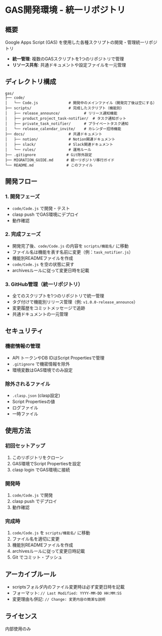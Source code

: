 # GAS開発環境 - 統一リポジトリ

## 概要
Google Apps Script (GAS) を使用した各種スクリプトの開発・管理統一リポジトリ
- **統一管理**: 複数のGASスクリプトを1つのリポジトリで管理
- **リソース共有**: 共通ドキュメントや設定ファイルを一元管理

## ディレクトリ構成
```
gas/
├── code/
│   └── Code.js              # 開発中のメインファイル（開発完了後は空にする）
├── scripts/                 # 完成したスクリプト（機能別）
│   ├── release_announce/           # リリース通知機能
│   ├── product_project_task-notifier/  # タスク通知ボット
│   ├── private_task_notifier/      # プライベートタスク通知
│   └── release_calendar_invite/    # カレンダー招待機能
├── docs/                    # 共通ドキュメント
│   ├── notion/              # Notion関連ドキュメント
│   ├── slack/               # Slack関連ドキュメント
│   └── rules/               # 運用ルール
├── .gitignore              # Git除外設定
├── MIGRATION_GUIDE.md      # 統一リポジトリ移行ガイド
└── README.md               # このファイル
```

## 開発フロー

### 1. 開発フェーズ
- `code/Code.js` で開発・テスト
- clasp push でGAS環境にデプロイ
- 動作確認

### 2. 完成フェーズ
- 開発完了後、`code/Code.js` の内容を `scripts/機能名/` に移動
- ファイル名は機能を表す名前に変更（例：`task_notifier.js`）
- 機能別READMEファイルを作成
- `code/Code.js` を空の状態に戻す
- archivesルールに従って変更日時を記載

### 3. GitHub管理（統一リポジトリ）
- 全てのスクリプトを1つのリポジトリで統一管理
- タグ付けで機能別リリース管理（例: `v1.0.0-release_announce`）
- 変更履歴をコミットメッセージで追跡
- 共通ドキュメントの一元管理

## セキュリティ

### 機密情報の管理
- API トークンやDB IDはScript Propertiesで管理
- `.gitignore` で機密情報を除外
- 環境変数はGAS環境でのみ設定

### 除外されるファイル
- `.clasp.json` (clasp設定)
- Script Propertiesの値
- ログファイル
- 一時ファイル

## 使用方法

### 初回セットアップ
1. このリポジトリをクローン
2. GAS環境でScript Propertiesを設定
3. clasp login でGAS環境に接続

### 開発時
1. `code/Code.js` で開発
2. clasp push でデプロイ
3. 動作確認

### 完成時
1. `code/Code.js` を `scripts/機能名/` に移動
2. ファイル名を適切に変更
3. 機能別READMEファイルを作成
4. archivesルールに従って変更日時記載
5. Git でコミット・プッシュ

## アーカイブルール
- scriptsフォルダ内のファイル変更時は必ず変更日時を記載
- フォーマット: `// Last Modified: YYYY-MM-DD HH:MM:SS`
- 変更理由も併記: `// Change: 変更内容の簡潔な説明`

## ライセンス
内部使用のみ
